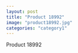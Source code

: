 ```yaml
---
layout: post
title: "Product 18992"
image: "product18992.jpg"
categories: "category1"
---
```

Product 18992
